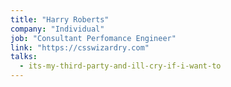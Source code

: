 ```yaml
---
title: "Harry Roberts"
company: "Individual"
job: "Consultant Perfomance Engineer"
link: "https://csswizardry.com"
talks:
  - its-my-third-party-and-ill-cry-if-i-want-to
---
```

